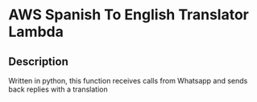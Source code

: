 # AWS Spanish To English Translator Lambda

## Description
Written in python, this function receives calls from Whatsapp and sends back replies with a translation

